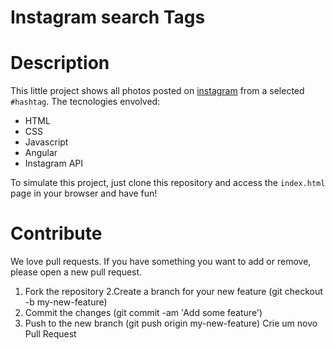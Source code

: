 Instagram search Tags
=====================

Description
===========

This little project shows all photos posted on [instagram](https://instagram.com) from a selected ```#hashtag```.
The tecnologies envolved:

* HTML
* CSS
* Javascript
* Angular
* Instagram API

To simulate this project, just clone this repository and access the ```index.html``` page in your browser and have fun!


Contribute
==========

We love pull requests. If you have something you want to add or remove, please open a new pull request.

1. Fork the repository
2.Create a branch for your new feature (git checkout -b my-new-feature)
3. Commit the changes (git commit -am 'Add some feature')
4. Push to the new branch (git push origin my-new-feature)
Crie um novo Pull Request
